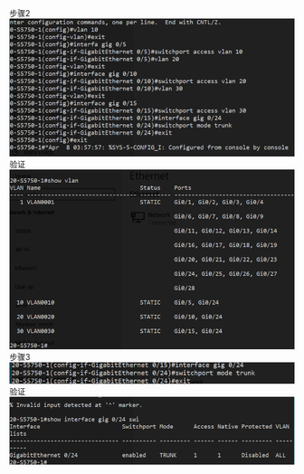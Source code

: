 步骤2
![](figure/2018-05-17-17-52-43.png)
验证
![](figure/2018-05-17-17-52-29.png)
步骤3
![](figure/2018-05-17-17-53-47.png)
验证
![](figure/2018-05-17-17-53-25.png)

